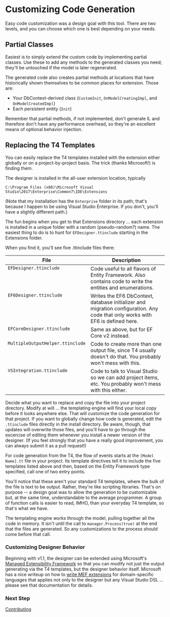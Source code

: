 # Customizing Code Generation

Easy code customization was a design goal with this tool. There are two levels, 
and you can choose which one is best depending on your needs.

## Partial Classes

Easiest is to simply extend the custom code by implementing partial classes. Use these
to add any methods to the generated classes you need; they'll be untouched if the model is 
later regenerated.

The generated code also creates partial methods at locations that have historically shown themselves to be common
places for extension. Those are:

   - Your DbContext-derived class (`CustomInit`, `OnModelCreatingImpl`, and `OnModelCreatedImpl`)
   - Each persistent entity (`Init`)

Remember that partial methods, if not implemented, don't generate IL and therefore don't have
any performance overhead, so they're an excellent means of optional behavior injection.

## Replacing the T4 Templates

You can easily replace the T4 templates installed with the extension either globally or on a project-by-project basis.
The trick (thanks Microsoft!) is finding them.

The designer is installed in the all-user extension location, typically

```
C:\Program Files (x86)\Microsoft Visual Studio\2017\Enterprise\Common7\IDE\Extensions
```

(Note that my installation has the `Enterprise` folder in its path; that's because I happen to be using
Visual Studio Enterprise. If you don't, you'll have a slightly different path.)

The fun begins when you get to that Extensions directory ... each extension is installed in a 
unique folder with a random (pseudo-random?) name. The easiest thing to do is to hunt for <code>EFDesigner.ttinclude</code>
starting in the Extensions folder.

When you find it, you'll see five .ttinclude files there:
<table>
<thead>
<tr><th valign="top"><b>File</b></th><th valign="top"><b>Description</b></th></tr>
</thead>
<tbody>
<tr><td valign="top"><code style="background-color: transparent;">EFDesigner.ttinclude</code></td><td valign="top">Code useful to all flavors of Entity Framework. Also contains code to write the entities and enumerations.</td></tr>
<tr><td valign="top"><code style="background-color: transparent;">EF6Designer.ttinclude</code></td><td valign="top">Writes the EF6 DbContext, database initializer and migration configuration. Any code that only works with EF6 is defined here. </td></tr>
<tr><td valign="top"><code style="background-color: transparent;">EFCoreDesigner.ttinclude</code></td><td valign="top">Same as above, but for EF Core v2 instead.</td></tr>
<tr><td valign="top"><code style="background-color: transparent;">MultipleOutputHelper.ttinclude</code></td><td valign="top">Code to create more than one output file, since T4 usually doesn't do that. You probably won't mess with this.</td></tr>
<tr><td valign="top"><code style="background-color: transparent;">VSIntegration.ttinclude</code></td><td valign="top">Code to talk to Visual Studio so we can add project items, etc. You probably won't mess with this either.</td></tr>
</tbody>
</table>

Decide what you want to replace and copy the file into your project directory. Modify at will ...
the templating engine will find your local copy before it looks anywhere else. That will customize
the code generation for that project. If you want to globally change how code is generated, edit the
`.ttinclude` files directly in the install directory. Be aware, though, that updates will overwrite
those files, and you'll have to go through the excercise of editing them whenever you install a
newer version of the designer. (If you feel strongly that you have a really good improvement, 
you can always submit it as a pull request!)

For code generation from the T4, the flow of events starts at the `[Model Name].tt` file in your
project. Its template directives tell it to include the five templates listed above and then,
based on the Entity Framework type specified, call one of two entry points.

You'll notice that these aren't your standard T4 templates, where the bulk of the file is text
to be output. Rather, they're like scripting libraries. That's on purpose -- a design goal was
to allow the generation to be customizable but, at the same time, understandable to the average
programmer. A group of function calls is easier to read, IMHO, than your everyday T4 template,
so that's what we have.

The templating engine works through the model, pulling together all the code in memory. It isn't
until the call to `manager.Process(true)` at the end that the files are generated. So any customizations
to the process should come before that call.

### Customizing Designer Behavior

Beginning with v1.1, the designer can be extended using Microsoft's [Managed Extensibility Framework](https://docs.microsoft.com/en-us/dotnet/framework/mef/index)
so that you can modify not just the output generating via the T4 templates, but the designer behavior itself.
Microsoft has a nice writeup on how to [write MEF extensions](https://docs.microsoft.com/en-us/visualstudio/modeling/extend-your-dsl-by-using-mef) 
for domain-specific languages that applies not only to the designer but any Visual Studio DSL ... please see that documentation for details.

### Next Step 
[Contributing](Development)
